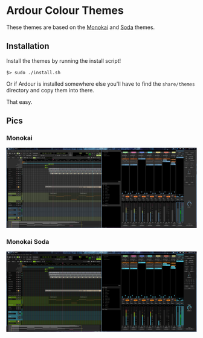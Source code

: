 # Ardour Colour Themes

These themes are based on the [Monokai](https://monokai.pro) and [Soda](https://github.com/buymeasoda/soda-theme/) themes.

## Installation

Install the themes by running the install script!

```
$> sudo ./install.sh
```

Or if Ardour is installed somewhere else you'll have to find the `share/themes` directory 
and copy them into there.

That easy.

## Pics

### Monokai
![Monokai Theme - Editor and Mixer](screenshots/Monokai.png)

### Monokai Soda
![Monokai Soda Theme - Editor and Mixer](screenshots/MonokaiSoda.png)


